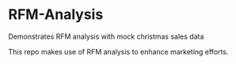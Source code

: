 # RFM-Analysis
Demonstrates RFM analysis with mock christmas sales data

This repo makes use of RFM analysis to enhance marketing efforts.
